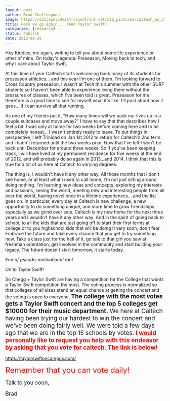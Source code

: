 ```yaml
---
layout: post
author: Brad Chattergoon
image: https://d31japmlpdv3k4.cloudfront.net/old_pictures/caltech_as_it_happens/6a0105349b8251970b017c317babe3970b.jpg
title: Here we go again... (And Taylor Swift) 
categories: [research]
status: Publish
date: 2012-08-28
---
```



Hey Kiddies, me again, writing to tell you about some life experience or other of mine. On today's agenda: Preseason, Moving back to tech, and why I care about Taylor Swift.

At this time of year Caltech starts welcoming back many of its students for preseason athletics... and this year I'm one of them. I'm looking forward to Cross Country preseason. I wasn't at Tech this summer with the other SURF students so I haven't been able to experience living there without the pressures of classes, which I've been told is great. Preseason for me therefore is a good time to see for myself what it's like. I'll post about how it goes... if I can survive all that running.

As one of my friends put it, "How many times will we pack our lives up in a couple suitcases and move away?" I have to say that that describes how I feel a bit. I was only at home for two weeks before coming here and to be completely honest... I wasn't entirely ready to leave. To put things in perspective, I left Trinidad on Jan 1st 2012 to return for Caltech's 2nd term and I hadn't returned until the two weeks prior. Now that I've left I won't be back until December for around three weeks. So if you've been keeping track, I will have lived at my permanent residence for five weeks at the end of 2012, and will probably do so again in 2013...and 2014. I think that this is true for a lot of us here at Caltech to varying degrees.

The thing is, I wouldn't have it any other way. All those months that I don't see home, or at least what I used to call home, I'm not just sitting around doing nothing. I'm learning new ideas and concepts, exploring my interests and passions, seeing the world, meeting new and interesting people from all over the world, having novel once in a lifetime experiences... and the list goes on. In particular, every day at Caltech is new challenge, a new opportunity to do something unique, and more time to grow friendships especially as we grind over sets. Caltech is my new home for the next three years and I wouldn't have it any other way. And in the spirit of going back to school, to all the kids that are just going off to start their first terms at college or to you highschool kids that will be doing it very soon, don't fear. Embrace the future and take every chance that you get to try something new. Take a class just for the hell of it, go talk to that girl you saw at freshman orientation, get involved in the community and start building your legacy. The future doesn't start tomorrow, it starts today.

*End of pseudo-motivational rant*

On to Taylor Swift!

So Chegg + Taylor Swift are having a competition for the College that wants a Taylor Swift competition the most. The voting process is normalized so that colleges of all sizes stand an equal chance at getting the concert and the voting is open to everyone. <span style="font-size: 14pt;">**The college with the most votes gets a Taylor Swift concert and the top 5 colleges get $10000 for their music department.** We here at Caltech having been trying our hardest to win the concert and we've been doing fairly well. We were told a few days ago that we are in the top 15 schools by votes. <span style="color: #ff0000;">**I would personally like to request you help with this endeavor by asking that you vote for caltech. The link is below!**

<a href="https://taylorswiftoncampus.com/" rel="nofollow nofollow" target="_blank">https://taylorswiftoncampus.com/</a>

<span style="font-size: 18pt; color: #ff0000;">Remember that you can vote daily!

<span style="font-size: 13pt;">Talk to you soon,

<span style="font-size: 13pt;">Brad

